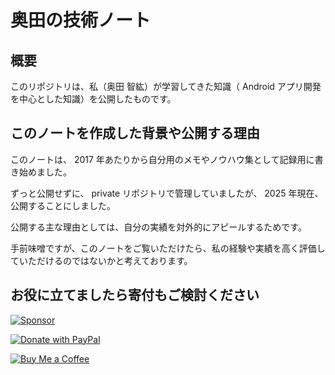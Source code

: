# 奥田の技術ノート

## 概要

このリポジトリは、私（奥田 智紘）が学習してきた知識（ Android アプリ開発を中心とした知識）を公開したものです。

## このノートを作成した背景や公開する理由

このノートは、 2017 年あたりから自分用のメモやノウハウ集として記録用に書き始めました。

ずっと公開せずに、 private リポジトリで管理していましたが、 2025 年現在、公開することにしました。

公開する主な理由としては、自分の実績を対外的にアピールするためです。

手前味噌ですが、このノートをご覧いただけたら、私の経験や実績を高く評価していただけるのではないかと考えております。



## お役に立てましたら寄付もご検討ください

<!-- GitHub Sponsors -->
[![Sponsor](https://img.shields.io/badge/Github%20Sponsor-❤-f7ade4?style=flat)](https://github.com/sponsors/okuda0715tech)

<!-- PayPal -->
[![Donate with PayPal](https://img.shields.io/badge/PayPal-Donate-00457C?logo=paypal&style=flat)](https://www.paypal.me/okudatomohiro)

<!-- Buy Me a Coffee -->
[![Buy Me a Coffee](https://img.shields.io/badge/Buy%20Me%20a%20Coffee-☕-FFDD00?style=flat)](https://buymeacoffee.com/okuda.tomohiro)

